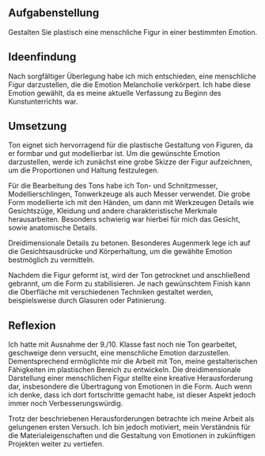 ## Aufgabenstellung

Gestalten Sie plastisch eine menschliche Figur in einer bestimmten Emotion.

## Ideenfindung

Nach sorgfältiger Überlegung habe ich mich entschieden, eine menschliche Figur darzustellen, die die Emotion Melancholie verkörpert. Ich habe diese Emotion gewählt, da es meine aktuelle Verfassung zu Beginn des Kunstunterrichts war.

## Umsetzung

Ton eignet sich hervorragend für die plastische Gestaltung von Figuren, da er formbar und gut modellierbar ist. Um die gewünschte Emotion darzustellen, werde ich zunächst eine grobe Skizze der Figur aufzeichnen, um die Proportionen und Haltung festzulegen.

Für die Bearbeitung des Tons habe ich Ton- und Schnitzmesser, Modellierschlingen, Tonwerkzeuge als auch Messer verwendet. Die grobe Form modellierte ich mit den Händen, um dann mit Werkzeugen Details wie Gesichtszüge, Kleidung und andere charakteristische Merkmale herausarbeiten. Besonders schwierig war hierbei für mich das Gesicht, sowie anatomische Details.

Dreidimensionale Details zu betonen. Besonderes Augenmerk lege ich auf die Gesichtsausdrücke und Körperhaltung, um die gewählte Emotion bestmöglich zu vermitteln.

Nachdem die Figur geformt ist, wird der Ton getrocknet und anschließend gebrannt, um die Form zu stabilisieren. Je nach gewünschtem Finish kann die Oberfläche mit verschiedenen Techniken gestaltet werden, beispielsweise durch Glasuren oder Patinierung.

## Reflexion

Ich hatte mit Ausnahme der 9./10. Klasse fast noch nie Ton gearbeitet, geschweige denn versucht, eine menschliche Emotion darzustellen. Dementsprechend ermöglichte mir die Arbeit mit Ton, meine gestalterischen Fähigkeiten im plastischen Bereich zu entwickeln. Die dreidimensionale Darstellung einer menschlichen Figur stellte eine kreative Herausforderung dar, insbesondere die Übertragung von Emotionen in die Form. Auch wenn ich denke, dass ich dort fortschritte gemacht habe, ist dieser Aspekt jedoch immer noch Verbesserungswürdig.

Trotz der beschriebenen Herausforderungen betrachte ich meine Arbeit als gelungenen ersten Versuch. Ich bin jedoch motiviert, mein Verständnis für die Materialeigenschaften und die Gestaltung von Emotionen in zukünftigen Projekten weiter zu vertiefen.